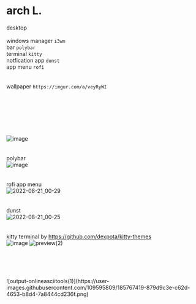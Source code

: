 # arch L.
desktop
<br> 
<br> windows manager ``i3wm``
<br>bar ``polybar``
<br>terminal ``kitty``
<br>notfication app ``dunst``
<br>app menu ``rofi``
<br>
<br>
<br>wallpaper ``https://imgur.com/a/veyRyWI``
<br>
<br>
<br>
<br>
<br>
<br>
<br>
<br>![image](https://user-images.githubusercontent.com/109595809/185766147-08cb2688-59f1-4327-96ad-f9dfb60600b6.png)
<br>
<br>
<br>polybar
<br>![image](https://user-images.githubusercontent.com/109595809/185767104-2de9b723-8f10-43b5-a08c-4f90d461a4b3.png)
<br>
<br>
<br>rofi app menu 
<br>![2022-08-21_00-29](https://user-images.githubusercontent.com/109595809/185767261-09aae314-40df-4428-86a2-9570d175b50b.png)
<br>
<br>
<br>dunst
<br>![2022-08-21_00-25](https://user-images.githubusercontent.com/109595809/185767306-3954bbe2-1ca7-4000-8216-1918a4de654c.png)
<br>
<br>
<br>kitty terminal by https://github.com/dexpota/kitty-themes
<br>![image](https://user-images.githubusercontent.com/109595809/185805628-27e427eb-9eb1-4f6a-ae42-1dce22d6309f.png)
![preview(2)](https://user-images.githubusercontent.com/109595809/185805706-005b1559-1a9b-4a2f-9906-fe36b45add26.png)

<br>
<br>
<br>
<br>![output-onlineasciitools(1)](https://user-images.githubusercontent.com/109595809/185767419-879d9c3e-c62d-4653-b8d4-7a8444cd236f.png)

